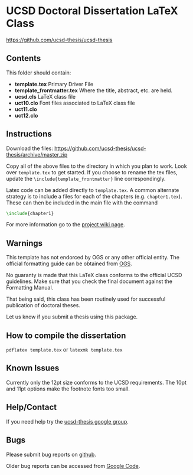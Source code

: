 UCSD Doctoral Dissertation LaTeX Class
======================================
https://github.com/ucsd-thesis/ucsd-thesis

Contents
--------

This folder should contain:

* **template.tex**             Primary Driver File
* **template_frontmatter.tex** Where the title, abstract, etc. are held.
* **ucsd.cls**                 LaTeX class file
* **uct10.clo**                Font files associated to LaTeX class file
* **uct11.clo**
* **uct12.clo**

Instructions
------------

Download the files: https://github.com/ucsd-thesis/ucsd-thesis/archive/master.zip

Copy all of the above files to the directory in which you plan to work.
Look over `template.tex` to get started. If you choose to rename the tex files,
update the `\include{template_frontmatter}` line correspondingly.

Latex code can be added directly to `template.tex`. 
A common alternate strategy is to include a files for each of the chapters
(e.g. `chapter1.tex`). These can then be included in the main file with the command

```tex
\include{chapter1}
```

For more information go to the [project wiki page][1].

[1]: http://code.google.com/p/ucsd-thesis/wiki/GettingStarted


Warnings
--------
This template has not endorced by OGS or any other official entity.
The official formatting guide can be obtained from
[OGS](http://grad.ucsd.edu/_files/academic-affairs/Dissertations_Theses_Formatting_Manual.pdf).

No guaranty is made that this LaTeX class conforms to the official UCSD guidelines.
Make sure that you check the final document against the Formatting Manual.

That being said, this class has been routinely used for successful
publication of doctoral theses.

Let us know if you submit a thesis using this package.


How to compile the dissertation
-------------------------------
`pdflatex template.tex`
or 
`latexmk template.tex`

Known Issues
------------

Currently only the 12pt size conforms to the UCSD requirements.
The 10pt and 11pt options make the footnote fonts too small.


Help/Contact
------------

If you need help try the [ucsd-thesis google group][2].

[2]: http://groups.google.com/group/ucsd-thesis


Bugs
----

Please submit bug reports on [github][3].

Older bug reports can be accessed from [Google Code][4].

[3]: https://github.com/ucsd-thesis/ucsd-thesis/issues
[4]: http://code.google.com/p/ucsd-thesis/issues/list

